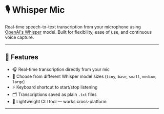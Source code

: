 # 🎙️ Whisper Mic

Real-time speech-to-text transcription from your microphone using [OpenAI's Whisper](https://github.com/openai/whisper) model. Built for flexibility, ease of use, and continuous voice capture.

---

## 🚀 Features

- 🎧 Real-time transcription directly from your mic
- 🧠 Choose from different Whisper model sizes (`tiny`, `base`, `small`, `medium`, `large`)
- ⚡ Keyboard shortcut to start/stop listening
- 🗂️ Transcriptions saved as plain `.txt` files
- 🎯 Lightweight CLI tool — works cross-platform

---

